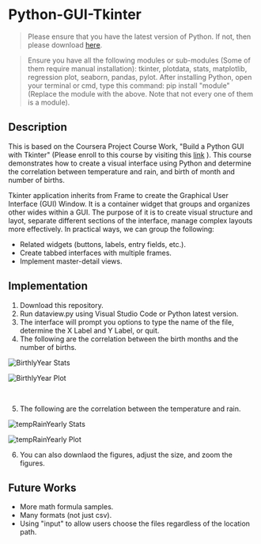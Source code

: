 # Python-GUI-Tkinter

>Please ensure that you have the latest version of Python. If not, then please download [here](https://www.python.org/downloads/).

>Ensure you have all the following modules or sub-modules (Some of them require manual installation):
>tkinter, plotdata, stats, matplotlib, regression plot, seaborn, pandas, pylot.
>After installing Python, open your terminal or cmd, type this command: pip install "module" (Replace the module with the above. Note that not every one of them is a module). 

## Description 

This is based on the Coursera Project Course Work, "Build a Python GUI with Tkinter" (Please enroll to this course by visiting this [link](https://www.coursera.org/projects/build-a-python-gui-with-tkinter) ). This course demonstrates how to create a visual interface using Python and determine the correlation between temperature and rain, and birth of month and number of births. <br>

Tkinter application inherits from Frame to create the Graphical User Interface (GUI) Window. It is a container widget that groups and organizes other wides within a GUI. The purpose of it is to create visual structure and layot, separate different sections of the interface, manage complex layouts more effectively. In practical ways, we can group the following: 
* Related widgets (buttons, labels, entry fields, etc.).
* Create tabbed interfaces with multiple frames.
* Implement master-detail views.

## Implementation

1. Download this repository.
2. Run dataview.py using Visual Studio Code or Python latest version.
3. The interface will prompt you options to type the name of the file, determine the X Label and Y Label, or quit.
4. The following are the correlation between the birth months and the number of births. 

![BirthlyYear Stats](https://github.com/Kwangsa19/Python-GUI-Tkinter/assets/135963482/7de8e850-7ff5-459c-aff7-cf84ee693163)

![BirthlyYear Plot](https://github.com/Kwangsa19/Python-GUI-Tkinter/assets/135963482/91f46c45-66df-4b84-8e62-527aec6793f8)  


<br>

5. The following are the correlation between the temperature and rain.

![tempRainYearly Stats](https://github.com/Kwangsa19/Python-GUI-Tkinter/assets/135963482/cc6fabb1-d6f7-41b2-91bd-3e0f608fdc0a)  

![tempRainYearly Plot](https://github.com/Kwangsa19/Python-GUI-Tkinter/assets/135963482/ad1662c8-7316-40c3-b8ea-c59ef50be073)

6. You can also downlaod the figures, adjust the size, and zoom the figures.

## Future Works
* More math formula samples.
* Many formats (not just csv).
* Using "input" to allow users choose the files regardless of the location path.  
